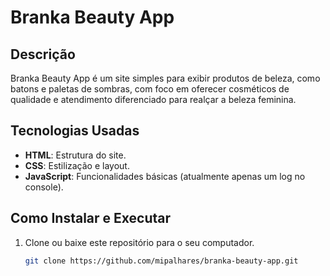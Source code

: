 # Branka Beauty App

## Descrição
Branka Beauty App é um site simples para exibir produtos de beleza, como batons e paletas de sombras, com foco em oferecer cosméticos de qualidade e atendimento diferenciado para realçar a beleza feminina.

## Tecnologias Usadas
- **HTML**: Estrutura do site.
- **CSS**: Estilização e layout.
- **JavaScript**: Funcionalidades básicas (atualmente apenas um log no console).

## Como Instalar e Executar
1. Clone ou baixe este repositório para o seu computador.
   ```bash
   git clone https://github.com/mipalhares/branka-beauty-app.git
